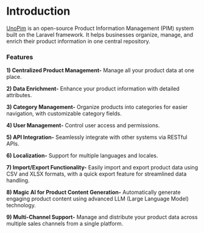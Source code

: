 # Introduction

[UnoPim](https://unopim.com/) is an open-source Product Information Management (PIM) system built on the Laravel framework. It helps businesses organize, manage, and enrich their product information in one central repository.

### Features

**1) Centralized Product Management-**
Manage all your product data at one place.

**2) Data Enrichment-**
Enhance your product information with detailed attributes.

**3) Category Management-**
Organize products into categories for easier navigation, with customizable category fields.

**4) User Management-**
Control user access and permissions.

**5) API Integration-**
Seamlessly integrate with other systems via RESTful APIs.

**6) Localization-**
Support for multiple languages and locales.

**7) Import/Export Functionality-**
Easily import and export product data using CSV and XLSX formats, with a quick export feature for streamlined data handling.

**8) Magic AI for Product Content Generation-**
Automatically generate engaging product content using advanced LLM (Large Language Model) technology.

**9) Multi-Channel Support-**
Manage and distribute your product data across multiple sales channels from a single platform.